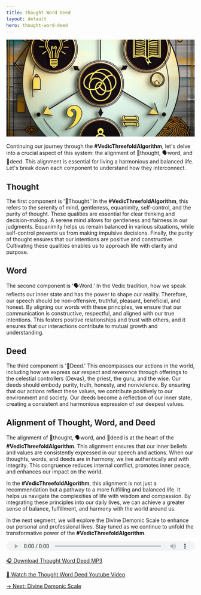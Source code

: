 ```yaml
---
title: Thought Word Deed
layout: default
hero: thought-word-deed
---
```


![Thought Word Deed](/assets/img/ins-thought-word-deed.png)

Continuing our journey through the **#VedicThreefoldAlgorithm**, let's delve into a crucial aspect of this system: the alignment of 🧠thought, 🗣️word, and 🤝deed. This alignment is essential for living a harmonious and balanced life. Let's break down each component to understand how they interconnect.

## Thought

The first component is '🧠Thought.' In the **#VedicThreefoldAlgorithm**, this refers to the serenity of mind, gentleness, equanimity, self-control, and the purity of thought. These qualities are essential for clear thinking and decision-making. A serene mind allows for gentleness and fairness in our judgments. Equanimity helps us remain balanced in various situations, while self-control prevents us from making impulsive decisions. Finally, the purity of thought ensures that our intentions are positive and constructive. Cultivating these qualities enables us to approach life with clarity and purpose.

## Word

The second component is '🗣️Word.' In the Vedic tradition, how we speak reflects our inner state and has the power to shape our reality. Therefore, our speech should be non-offensive, truthful, pleasant, beneficial, and honest. By aligning our words with these principles, we ensure that our communication is constructive, respectful, and aligned with our true intentions. This fosters positive relationships and trust with others, and it ensures that our interactions contribute to mutual growth and understanding.

## Deed

The third component is '🤝Deed.' This encompasses our actions in the world, including how we express our respect and reverence through offerings to the celestial controllers (Devas), the priest, the guru, and the wise. Our deeds should embody purity, truth, honesty, and nonviolence. By ensuring that our actions reflect these values, we contribute positively to our environment and society. Our deeds become a reflection of our inner state, creating a consistent and harmonious expression of our deepest values.

## Alignment of Thought, Word, and Deed

The alignment of 🧠thought, 🗣️word, and 🤝deed is at the heart of the **#VedicThreefoldAlgorithm**. This alignment ensures that our inner beliefs and values are consistently expressed in our speech and actions. When our thoughts, words, and deeds are in harmony, we live authentically and with integrity. This congruence reduces internal conflict, promotes inner peace, and enhances our impact on the world.

In the **#VedicThreefoldAlgorithm**, this alignment is not just a recommendation but a pathway to a more fulfilling and balanced life. It helps us navigate the complexities of life with wisdom and compassion. By integrating these principles into our daily lives, we can achieve a greater sense of balance, fulfillment, and harmony with the world around us.

In the next segment, we will explore the Divine Demonic Scale to enhance our personal and professional lives. Stay tuned as we continue to unfold the transformative power of the **#VedicThreefoldAlgorithm**.

<audio src="https://indra.team/audio/indra/thought-word-deed.mp3" controls style="width:100%;height:25px"></audio>

[🎧 Download Thought Word Deed MP3](https://indra.team/audio/indra/thought-word-deed.mp3)

[🍿 Watch the Thought Word Deed Youtube Video](https://youtu.be/84vhgTJrmKk)

[→ Next: Divine Demonic Scale](divine-demonic-scale)

